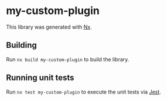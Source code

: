# my-custom-plugin

This library was generated with [Nx](https://nx.dev).

## Building

Run `nx build my-custom-plugin` to build the library.

## Running unit tests

Run `nx test my-custom-plugin` to execute the unit tests via [Jest](https://jestjs.io).
